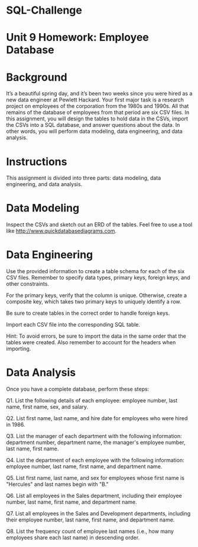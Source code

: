 # SQL-Challenge

# Unit 9 Homework: Employee Database

# Background
It’s a beautiful spring day, and it’s been two weeks since you were hired as a new data engineer at Pewlett Hackard. Your first major task is a research project on employees of the corporation from the 1980s and 1990s. All that remains of the database of employees from that period are six CSV files.
In this assignment, you will design the tables to hold data in the CSVs, import the CSVs into a SQL database, and answer questions about the data. In other words, you will perform data modeling, data engineering, and data analysis.

# Instructions
This assignment is divided into three parts: data modeling, data engineering, and data analysis.

# Data Modeling
Inspect the CSVs and sketch out an ERD of the tables. Feel free to use a tool like http://www.quickdatabasediagrams.com.

# Data Engineering


Use the provided information to create a table schema for each of the six CSV files. Remember to specify data types, primary keys, foreign keys, and other constraints.


For the primary keys, verify that the column is unique. Otherwise, create a composite key, which takes two primary keys to uniquely identify a row.


Be sure to create tables in the correct order to handle foreign keys.




Import each CSV file into the corresponding SQL table.

Hint: To avoid errors, be sure to import the data in the same order that the tables were created. Also remember to account for the headers when importing.




# Data Analysis
Once you have a complete database, perform these steps:


Q1. List the following details of each employee: employee number, last name, first name, sex, and salary.

Q2. List first name, last name, and hire date for employees who were hired in 1986.

Q3. List the manager of each department with the following information: department number, department name, the manager's employee number, last name, first name.

Q4. List the department of each employee with the following information: employee number, last name, first name, and department name.

Q5. List first name, last name, and sex for employees whose first name is "Hercules" and last names begin with "B."

Q6. List all employees in the Sales department, including their employee number, last name, first name, and department name.

Q7. List all employees in the Sales and Development departments, including their employee number, last name, first name, and department name.

Q8. List the frequency count of employee last names (i.e., how many employees share each last name) in descending order.
